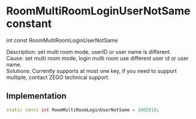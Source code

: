 


# RoomMultiRoomLoginUserNotSame constant







int const RoomMultiRoomLoginUserNotSame
  




<p>Description: set multi room mode, userID or user name is different. <br>Cause: set multi room mode, login multi room use different user id or user name. <br> Solutions: Currently supports at most one key, if you need to support multiple, contact ZEGO technical support.</p>



## Implementation

```dart
static const int RoomMultiRoomLoginUserNotSame = 1002018;
```







